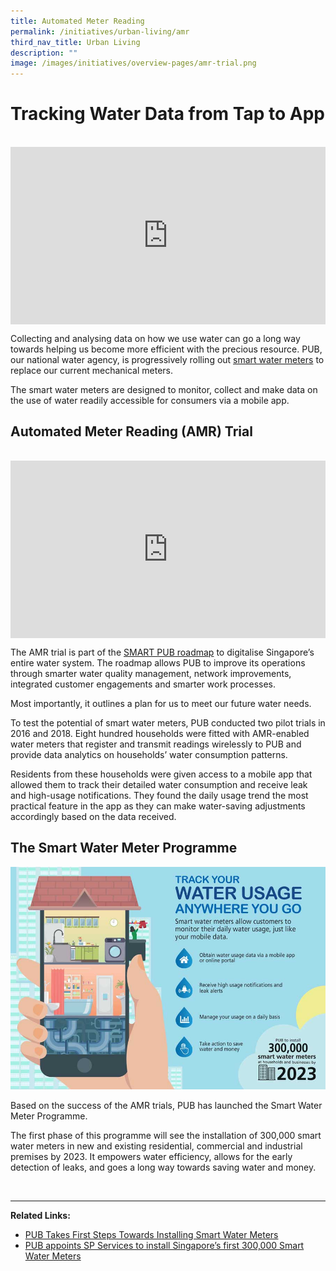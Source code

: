 ```yaml
---
title: Automated Meter Reading
permalink: /initiatives/urban-living/amr
third_nav_title: Urban Living
description: ""
image: /images/initiatives/overview-pages/amr-trial.png
---
```

# Tracking Water Data from Tap to App
<br>

<div style="max-width: 1280px">
    <div
        style="
            height: 0;
            overflow: hidden;
            position: relative;
            padding-bottom: 56.25%;
        "
    >
        <iframe
            src="https://www.youtube.com/embed/-DR_q5WlUcs" 
            height="720"
            width="1280"
            frameborder="0"
            title="YouTube video player"
            allow="accelerometer; autoplay; clipboard-write; encrypted-media; gyroscope; picture-in-picture"
            style="
                top: 0;
                left: 0;
                right: 0;
                bottom: 0;
                height: 100%;
                border: none;
                max-width: 100%;
                position: absolute;
            "
        ></iframe>
    </div>
</div>

Collecting and analysing data on how we use water can go a long way towards helping us become more efficient with the precious resource. PUB, our national water agency, is progressively rolling out <a href="https://www.pub.gov.sg/smartwatermeterprogramme/about" target="_blank">smart water meters</a> to replace our current mechanical meters.

The smart water meters are designed to monitor, collect and make data on the use of water readily accessible for consumers via a mobile app.

## Automated Meter Reading (AMR) Trial
<br>

<div style="max-width: 1280px">
    <div
        style="
            height: 0;
            overflow: hidden;
            position: relative;
            padding-bottom: 56.25%;
        "
    >
        <iframe
            src="https://www.youtube.com/embed/Jfy-T0uggCg" 
            height="720"
            width="1280"
            frameborder="0"
            title="YouTube video player"
            allow="accelerometer; autoplay; clipboard-write; encrypted-media; gyroscope; picture-in-picture"
            style="
                top: 0;
                left: 0;
                right: 0;
                bottom: 0;
                height: 100%;
                border: none;
                max-width: 100%;
                position: absolute;
            "
        ></iframe>
    </div>
</div>

The AMR trial is part of the <a href="https://www.pub.gov.sg/news/pressreleases/transformingpubintothesmartutilityofthefuture" target="_blank">SMART PUB roadmap</a> to digitalise Singapore’s entire water system. The roadmap allows PUB to improve its operations through smarter water quality management, network improvements, integrated customer engagements and smarter work processes.

Most importantly, it outlines a plan for us to meet our future water needs.

To test the potential of smart water meters, PUB conducted two pilot trials in 2016 and 2018. Eight hundred households were fitted with AMR-enabled water meters that register and transmit readings wirelessly to PUB and provide data analytics on households’ water consumption patterns.

Residents from these households were given access to a mobile app that allowed them to track their detailed water consumption and receive leak and high-usage notifications. They found the daily usage trend the most practical feature in the app as they can make water-saving adjustments accordingly based on the data received.

## The Smart Water Meter Programme
![Alt text for image on Isomer site](/images/initiatives/smart-water-meters.jpeg)

Based on the success of the AMR trials, PUB has launched the Smart Water Meter Programme.

The first phase of this programme will see the installation of 300,000 smart water meters in new and existing residential, commercial and industrial premises by 2023. It empowers water efficiency, allows for the early detection of leaks, and goes a long way towards saving water and money.

<br>

___
		 		 
**Related Links:**

* <a href="https://www.pub.gov.sg/news/pressreleases/PUBTakesFirstStepsTowardsInstallingSmartWaterMeters" target="_blank">PUB Takes First Steps Towards Installing Smart Water Meters</a>
* <a href="https://www.pub.gov.sg/news/pressreleases/2021pr005" target="_blank">PUB appoints SP Services to install Singapore’s first 300,000 Smart Water Meters</a>